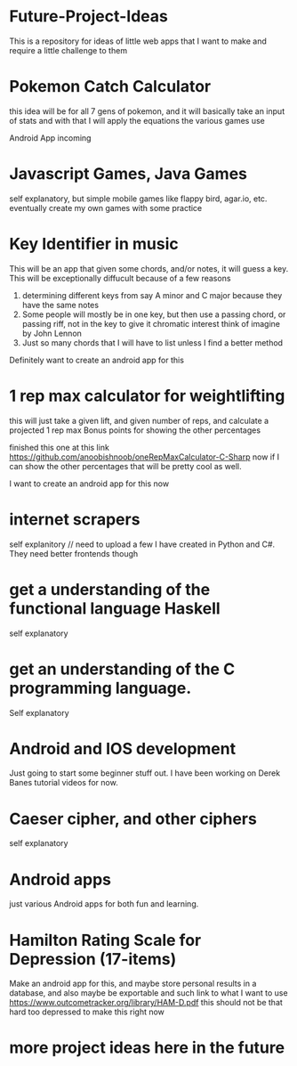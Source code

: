 # Future-Project-Ideas
This is a repository for ideas of little web apps that I want to make and require a little challenge to them 

# Pokemon Catch Calculator 
this idea will be for all 7 gens of pokemon, and it will basically take an input of stats and with that I will
apply the equations the various games use 

Android App incoming 


# Javascript Games, Java Games
self explanatory, but simple mobile games like flappy bird, agar.io, etc.
eventually create my own games with some practice

# Key Identifier in music
This will be an app that given some chords, and/or notes, it will guess a key. 
This will be exceptionally diffucult because of a few reasons
1. determining different keys from say A minor and C major because they have the same notes
2. Some people will mostly be in one key, but then use a passing chord, or passing riff, not in the key to give it chromatic interest 
think of imagine by John Lennon
3. Just so many chords that I will have to list unless I find a better method 


Definitely want to create an android app for this 

# 1 rep max calculator for weightlifting
this will just take a given lift, and given number of reps, and calculate a projected 1 rep max
Bonus points for showing the other percentages

finished this one at this link https://github.com/anoobishnoob/oneRepMaxCalculator-C-Sharp
now if I can show the other percentages that will be pretty cool as well.

I want to create an android app for this now 


# internet scrapers
self explanitory
// need to upload a few I have created in Python and C#. They need better frontends though

# get a understanding of the functional language Haskell
self explanatory 

# get an understanding of the C programming language. 
Self explanatory 


# Android and IOS development
Just going to start some beginner stuff out. I have been working on Derek Banes tutorial videos for now. 


# Caeser cipher, and other ciphers
self explanatory

# Android apps 
just various Android apps for both fun and learning.

# Hamilton Rating Scale for Depression (17-items)
Make an android app for this, and maybe store personal results in a database, and also maybe be exportable and such
link to what I want to use https://www.outcometracker.org/library/HAM-D.pdf
this should not be that hard
too depressed to make this right now





#  more project ideas here in the future
